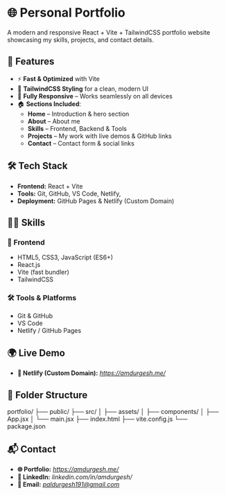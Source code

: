 # 🌐 Personal Portfolio
A modern and responsive React + Vite + TailwindCSS portfolio website showcasing my skills, projects, and contact details.

## 🚀 Features
- ⚡ **Fast & Optimized** with Vite  
- 🎨 **TailwindCSS Styling** for a clean, modern UI  
- 📱 **Fully Responsive** – Works seamlessly on all devices  
- 🏠 **Sections Included**:  
  - **Home** – Introduction & hero section  
  - **About** – About me  
  - **Skills** – Frontend, Backend & Tools  
  - **Projects** – My work with live demos & GitHub links  
  - **Contact** – Contact form & social links

## 🛠️ Tech Stack
- **Frontend:** React + Vite
- **Tools:** Git, GitHub, VS Code, Netlify,
- **Deployment:** GitHub Pages & Netlify (Custom Domain)

## 🧑‍💻 Skills
### 🌟 Frontend
- HTML5, CSS3, JavaScript (ES6+)
- React.js
- Vite (fast bundler)
- TailwindCSS

### 🛠️ Tools & Platforms
- Git & GitHub
- VS Code
- Netlify / GitHub Pages

## 🌍 Live Demo
- **🔗 Netlify (Custom Domain):** *https://amdurgesh.me/*

## 📂 Folder Structure

portfolio/
├── public/ 
├── src/
│ ├── assets/ 
│ ├── components/
│ ├── App.jsx 
│ └── main.jsx 
├── index.html 
├── vite.config.js 
└── package.json 

 ## 📬 Contact
- **🌐 Portfolio:** *https://amdurgesh.me/*
- **💼 LinkedIn:** *linkedin.com/in/amdurgesh/*
- **📧 Email:** *paldurgesh191@gmail.com*
